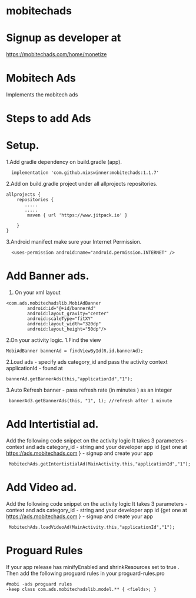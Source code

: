 # mobitechads
# Signup as developer at
https://mobitechads.com/home/monetize

# Mobitech Ads
Implements the mobitech ads

# Steps to add Ads

# Setup.
1.Add gradle dependency on build.gradle (app).
```
  implementation 'com.github.nixswinner:mobitechads:1.1.7'
```
2.Add on build.gradle project under all allprojects repositories.
```
allprojects {
    repositories {
       .....
       .....
        maven { url 'https://www.jitpack.io' }

    }
}

```

3.Android manifect make sure your Internet Permission.

```
  <uses-permission android:name="android.permission.INTERNET" />
```

# Add Banner ads.
1. On your xml layout 
```
<com.ads.mobitechadslib.MobiAdBanner
        android:id="@+id/bannerAd"
        android:layout_gravity="center"
        android:scaleType="fitXY"
        android:layout_width="320dp"
        android:layout_height="50dp"/>
```
2.On your activity logic.
  1.Find the view 
  ```
  MobiAdBanner bannerAd = findViewById(R.id.bannerAd);
  ```
  2.Load ads - specify ads category_id and pass the activity context applicationId - found at 
  ```
  bannerAd.getBannerAds(this,"applicationId","1");
  ```
  3.Auto Refresh banner - pass refresh rate (in minutes ) as an integer
  ```
   bannerAd3.getBannerAds(this, "1", 1); //refresh after 1 minute
  ```
  
  # Add Intertistial ad.
  
  Add the following code snippet on the activity logic
  It takes 3 parameters - context and ads category_id - string and your developer app id {get one at https://ads.mobitechads.com } - signup and create your app
  ```
   MobitechAds.getIntertistialAd(MainActivity.this,"applicationId","1");
  ```
   # Add Video ad.
  
  Add the following code snippet on the activity logic
  It takes 3 parameters - context and ads category_id - string and your developer app id {get one at https://ads.mobitechads.com } - signup and create your app
  ```
   MobitechAds.loadVideoAd(MainActivity.this,"applicationId","1");
  ```
   # Proguard Rules
   If your app release has minifyEnabled and shrinkResources set to true .
   Then add the following proguard rules in your proguard-rules.pro
   ```
   #mobi -ads proguard rules
   -keep class com.ads.mobitechadslib.model.** { <fields>; }
   
   ```
  
